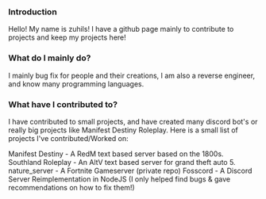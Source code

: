### Introduction

Hello! My name is zuhils! I have a github page mainly to contribute to projects and keep my projects here!

### What do I mainly do?
I mainly bug fix for people and their creations, I am also a reverse engineer, and know many programming languages.

### What have I contributed to?
I have contributed to small projects, and have created many discord bot's or really big projects like Manifest Destiny Roleplay. Here is a small list of projects I've contributed/Worked on:

Manifest Destiny - A RedM text based server based on the 1800s.
Southland Roleplay - An AltV text based server for grand theft auto 5.
nature_server - A Fortnite Gameserver (private repo)
Fosscord - A Discord Server Reimplementation in NodeJS (I only helped find bugs & gave recommendations on how to fix them!)

<!--
**parpzuhils/parpzuhils** is a ✨ _special_ ✨ repository because its `README.md` (this file) appears on your GitHub profile.

Here are some ideas to get you started:

- 🔭 I’m currently working on ...
- 🌱 I’m currently learning ...
- 👯 I’m looking to collaborate on ...
- 🤔 I’m looking for help with ...
- 💬 Ask me about ...
- 📫 How to reach me: ...
- 😄 Pronouns: ...
- ⚡ Fun fact: ...
-->
